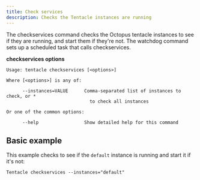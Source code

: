 ```yaml
---
title: Check services
description: Checks the Tentacle instances are running
---
```


The checkservices command checks the Octopus tentacle instances to see if they are running, and start them if they're not. The watchdog command sets up a scheduled task that calls checkservices.

**checkservices options**

```text
Usage: tentacle checkservices [<options>]

Where [<options>] is any of:

      --instances=VALUE      Comma-separated list of instances to check, or *
                               to check all instances

Or one of the common options:

      --help                 Show detailed help for this command
```

## Basic example

This example checks to see if the `default` instance is running and start it if it's not:

```text
Tentacle checkservices --instances="default"
```
